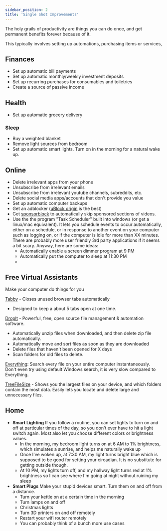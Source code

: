 ```yaml
---
sidebar_position: 2
title: 'Single Shot Improvements'
---
```


The holy grails of productivity are things you can do once, and get permanent benefits forever because of it. 

This typically involves setting up automations, purchasing items or services, 

## Finances

- Set up automatic bill payments
- Set up automatic monthly/weekly investment deposits
- Set up recurring purchases for consumables and toiletries
- Create a source of passive income

## Health

- Set up automatic grocery delivery

### Sleep
- Buy a weighted blanket
- Remove light sources from bedroom
- Set up automatic smart lights. Turn on in the morning for a natural wake up.

## Online

- Delete irrelevant apps from your phone
- Unsubscribe from irrelevant emails
- Unsubscribe from irrelevant youtube channels, subreddits, etc.
- Delete social media apps/accounts that don't provide you value
- Set up automatic computer backups
- Get an adblocker ([uBlock origin](https://chrome.google.com/webstore/detail/ublock-origin/cjpalhdlnbpafiamejdnhcphjbkeiagm?hl=en) is the best)
- Get [sponsorblock](https://chrome.google.com/webstore/detail/sponsorblock-for-youtube/mnjggcdmjocbbbhaepdhchncahnbgone?hl=en) to automatically skip sponsored sections of videos.
- Use the the program "Task Scheduler" built into windows (or get a linux/mac equivalent). It lets you schedule events to occur automatically, either on a schedule, or in response to another event on your computer such as logging on, or if the computer is idle for more than XX minutes. There are probably more user friendly 3rd party applications if it seems a bit scary. Anyway, here are some ideas:
  - Automatically enable a screen dimmer program at 9 PM
  - Automatically put the computer to sleep at 11:30 PM
  - 
## Free Virtual Assistants

Make your computer do things for you

[Tabby](https://chrome.google.com/webstore/detail/tabby/bloclegocjpjjaandifppeocigahekjg?hl=en) - Closes unused browser tabs automatically
- Designed to keep a about 5 tabs open at one time.

[DropIt](http://www.dropitproject.com/) - Powerful, free, open source file management & automation software. 
- Automatically unzip files when downloaded, and then delete zip file automatically.
- Automatically move and sort files as soon as they are downloaded
- Delete files that haven't been opened for X days
- Scan folders for old files to delete.

[Everything](https://www.voidtools.com/): Search every file on your entire computer instantaneously. Don't even try using default Windows search, it is very slow compared to Everything.

[TreeFileSize](https://www.jam-software.com/treesize_free) - Shows you the largest files on your device, and which folders contain the most data. Easily lets you locate and delete large and unnecessary files.




## Home

- **Smart Lighting** If you follow a routine, you can set lights to turn on and off at particular times of the day, so you don't ever have to hit a light switch again. Most also let you choose different colors or brightness values.
  - In the morning, my bedroom light turns on at 6 AM to 1% brightness, which simulates a sunrise, and helps me naturally wake up
  - Once I've woken up, at 7:30 AM, my light turns bright blue which is supposed to be good for setting your circadian. It is no substitute for getting outside though.
  - At 10 PM, my lights turn off, and my hallway light turns red at 1% brightness so I can see where I'm going at night without ruining my sleep
- **Smart Plugs** Make your stupid devices smart. Turn them on and off from a distance.
  - Turn your kettle on at a certain time in the morning
  - Turn lamps on and off
  - Christmas lights
  - Turn 3D printers on and off remotely
  - Restart your wifi router remotely
  - You can probably think of a bunch more use cases